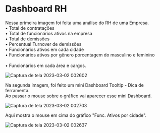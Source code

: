 # Dashboard RH

Nessa primeira imagem foi feita uma análise do RH de uma Empresa. <br/> 
• Total de contratações <br/> 
• Total de funcionários ativos na empresa <br/> 
• Total de demissões <br/> 
• Percentual Turnover de demissões <br/> 
• Funcionários ativos em cada cidade <br/> 
• Funcionários ativos por gênero porcentagem do masculino e feminino <br/>   
• Funcionários em cada área e cargos. <br/> 

![Captura de tela 2023-03-02 002602](https://user-images.githubusercontent.com/113316157/222323589-6a08ebd0-606f-4053-bfc4-569fa0d931f1.png)


Na segunda imagem, foi feito um mini Dashboard Tooltip - Dica de ferramenta.<br/> 
Ao passar o mouse sobre o gráfico vai aparecer esse mini Dashboard.

![Captura de tela 2023-03-02 002703](https://user-images.githubusercontent.com/113316157/222323585-b6052f27-c56d-43ac-8133-a97442efd40f.png)


Aqui mostra o mouse em cima do gráfico "Func. Ativos por cidade".

![Captura de tela 2023-03-02 002637](https://user-images.githubusercontent.com/113316157/222323592-1db9f0c5-2826-4f2c-b1a5-2a197c799a8e.png)

